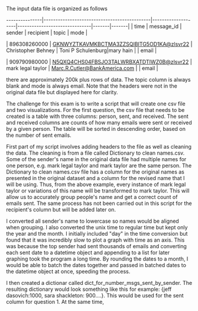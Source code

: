 The input data file is organized as follows

---------------|---------------------------------------------|--------------------|-------------------------------|-------|-------|
| time         | message_id                                  | sender             | recipient                     | topic | mode  |

| 896308260000 | <GKNWYZTKAVMKBCTMA3ZZSQIBITG5OD1KA@zlsvr22> | Christopher Behney | Toni P Schulenburg|mary hain  |       | email |

| 909790980000 | <N5QXQ4CHS04FBSJO3TALWRBXATDTIWZ0B@zlsvr22> | mark legal taylor  | Marc.R.Cutler@BankAmerica.com |       | email |


there are approximately 200k plus rows of data. The topic column is always blank and mode is always email. Note that the headers were not in
the original data file but displayed here for clarity. 

The challenge for this exam is to write a script that will create one csv file and two visualizations. For the first question, the csv file
that needs to be created is a table with three columns: person, sent, and received. The sent and received columns are counts of how many
emails were sent or received by a given person. The table will be sorted in descending order, based on the number of sent emails. 


First part of my script involves adding headers to the file as well as cleaning the data. The cleaning is from a file called
Dictionary to clean names.csv. Some of the sender's name in the original data file had multiple names for one person, e.g.
mark legal taylor and mark taylor are the same person. The Dictionary to clean names.csv file has a column for the original names as presented
in the original dataset and a column for the revised name that I will be using. Thus, from the above example, every instance of 
mark legal taylor or variations of this name will be transformed to mark taylor. This will allow us to accurately group people's name and
get a correct count of emails sent. The same process has not been carried out in this script for the recipient's column but will be added
later on. 

I converted all sender's name to lowercase so names would be aligned when grouping. I also converted the unix time to regular time but kept
only the year and the month. I initially included "day" in the time conversion but found that it was incredibly slow to plot a graph with 
time as an axis. This was because the top sender had sent thousands of emails and converting each sent date to a datetime object and appending
to a list for later graphing took the program a long time. By rounding the dates to a month, I would be able to batch the dates together and
passed in batched dates to the datetime object at once, speeding the process. 

I then created a dictionar called dict_for_number_msgs_sent_by_sender. The resulting dictionary would look something like this for example:
{jeff dasovich:1000, sara shackleton: 900....}. This would be used for the sent column for question 1. At the same time, 

 
